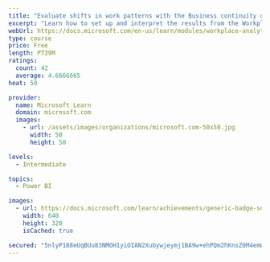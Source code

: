 ```yaml
---
title: "Evaluate shifts in work patterns with the Business continuity dashboard in Microsoft Workplace Analytics"
excerpt: "Learn how to set up and interpret the results from the Workplace Analytics Power BI Business continuity dashboard. Generate insights from the behavioral data to help navigate shifts in employee and team work patterns."
webUrl: https://docs.microsoft.com/en-us/learn/modules/workplace-analytics-business-continuity/
type: course
price: Free
length: PT39M
ratings:
  count: 42
  average: 4.6666665
heat: 50

provider:
  name: Microsoft Learn
  domain: microsoft.com
  images:
    - url: /assets/images/organizations/microsoft.com-50x50.jpg
      width: 50
      height: 50

levels:
  - Intermediate

topics:
  - Power BI

images:
  - url: https://docs.microsoft.com/learn/achievements/generic-badge-social.png
    width: 640
    height: 320
    isCached: true

secured: "5nlyP188eUqBUu83NMOH1yiOIAN2Xubywjeymj1BA9w+ehPQm2hKnsZ0M4emWyh4Dxdk1eCJuFWvHv7uqpDZoePpY0qfxwhtHwtk69BlkxVtAXsebARYvixpSH7FpPn/92gH4kwftaL5dngol7LgtvvxeiKHpYLueuQqsB0/XafK3Cvl5RdtB8LjfSYb/VqDp/1z/qfF6C+AmF9TuiCWI4ktNohYkhw4g84hXYVe/XF28ljduiGsCF9OiMLpgRh//I6HBuDHrwJ47FWWpzx26ZsReyeX9kMu30ilsME1IZcCM1Nepb0P1MxtjfVz73oNf9IXKFFClP72ph7hFR1Y/DBmwswQf+3kqjw5gvx1oIpUq+mUHC1+nzDSelGD7acd6BsWdQPlxt/5KCX2qvLxHcQ+f8dLaypJrHvqse5Ez6Q=;5YVtBApM/0S+ykPneYjRag=="
---
```


